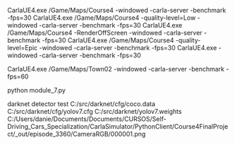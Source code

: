 CarlaUE4.exe /Game/Maps/Course4 -windowed -carla-server -benchmark -fps=30
CarlaUE4.exe /Game/Maps/Course4 -quality-level=Low -windowed -carla-server -benchmark -fps=30
CarlaUE4.exe /Game/Maps/Course4 -RenderOffScreen -windowed -carla-server -benchmark -fps=30
CarlaUE4.exe /Game/Maps/Course4 -quality-level=Epic -windowed -carla-server -benchmark -fps=30
CarlaUE4.exe -windowed -carla-server -benchmark -fps=30

CarlaUE4.exe /Game/Maps/Town02 -windowed -carla-server -benchmark -fps=60

python module_7.py


darknet detector test C:/src/darknet/cfg/coco.data C:/src/darknet/cfg/yolov7.cfg C:/src/darknet/yolov7.weights C:/Users/danie/Documents/Documents/CURSOS/Self-Driving_Cars_Specialization/CarlaSimulator/PythonClient/Course4FinalProject/_out/episode_3360/CameraRGB/000001.png
